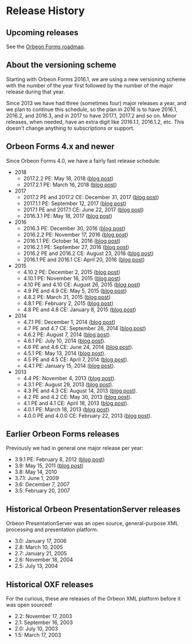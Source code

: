 # Release History

<!-- toc -->

## Upcoming releases

See the [Orbeon Forms roadmap](roadmap.md).

## About the versioning scheme

Starting with Orbeon Forms 2016.1, we are using a new versioning scheme with the number of the year first followed by the number of the major release during that year.

Since 2013 we have had three (sometimes four) major releases a year, and we plan to continue this schedule, so the plan in 2016 is to have 2016.1, 2016.2, and 2016.3, and in 2017 to have 2017.1, 2017.2 and so on. Minor releases, when needed, have an extra digit like 2016.1.1, 2016.1.2, etc. This doesn't change anything to subscriptions or support.

## Orbeon Forms 4.x and newer

Since Orbeon Forms 4.0, we have a fairly fast release schedule:

- 2018
    - 2017.2.2 PE: May 18, 2018 ([blog post](https://blog.orbeon.com/2018/05/orbeon-forms-201722-pe.html))
    - 2017.2.1 PE: March 16, 2018 ([blog post](http://blog.orbeon.com/2018/03/orbeon-forms-201721-pe.html))
- 2017
    - 2017.2 PE and 2017.2 CE: December 31, 2017 ([blog post](http://blog.orbeon.com/2017/12/orbeon-forms-20172.html))
    - 2017.1.1 PE: September 12, 2017 ([blog post](http://blog.orbeon.com/2017/09/orbeon-forms-201711-pe.html))
    - 2017.1 PE and 2017.1 CE: June 22, 2017 ([blog post](http://blog.orbeon.com/2017/06/orbeon-forms-20171.html))
    - 2016.3.1 PE: May 18, 2017 ([blog post](http://blog.orbeon.com/2017/05/orbeon-forms-201631.html))
- 2016
    - 2016.3 PE: December 30, 2016 ([blog post](http://blog.orbeon.com/2016/12/orbeon-forms-20163.html))
    - 2016.2.2 PE: November 17, 2016 ([blog post](http://blog.orbeon.com/2016/11/orbeon-forms-201622-pe.html))
    - 2016.1.1 PE: October 14, 2016 ([blog post](http://blog.orbeon.com/2016/10/orbeon-forms-201611-pe.html))
    - 2016.2.1 PE: September 27, 2016 ([blog post](http://blog.orbeon.com/2016/09/orbeon-forms-201621.html))
    - 2016.2 PE and 2016.2 CE: August 23, 2016 ([blog post](http://blog.orbeon.com/2016/08/orbeon-forms-20162.html))
    - 2016.1 PE and 2016.1 CE: April 20, 2016 ([blog post](http://blog.orbeon.com/2016/04/orbeon-forms-20161.html))
- 2015
    - 4.10.2 PE: December 2, 2015 ([blog post](http://blog.orbeon.com/2015/12/orbeon-forms-4102.html))
    - 4.10.1 PE: November 16, 2015 ([blog post](http://blog.orbeon.com/2015/11/orbeon-forms-4101.html))
    - 4.10 PE and 4.10 CE: August 26, 2015 ([blog post](http://blog.orbeon.com/2015/08/orbeon-forms-410.html))
    - 4.9 PE and 4.9 CE: May 5, 2015 ([blog post](http://blog.orbeon.com/2015/05/orbeon-forms-49.html))
    - 4.8.2 PE: March 31, 2015 ([blog post](http://blog.orbeon.com/2015/03/orbeon-forms-482.html))
    - 4.8.1 PE: February 2, 2015 ([blog post](http://blog.orbeon.com/2015/02/orbeon-forms-481.html))
    - 4.8 PE and 4.8 CE: January 8, 2015 ([blog post](http://blog.orbeon.com/2015/01/orbeon-forms-48.html))
- 2014
    - 4.7.1 PE: December 1, 2014 ([blog post](http://blog.orbeon.com/2014/12/orbeon-forms-471.html))
    - 4.7 PE and 4.7 CE: September 26, 2014 ([blog post](http://blog.orbeon.com/2014/09/orbeon-forms-47.html))
    - 4.6.2 PE: August 7, 2014 ([blog post](http://blog.orbeon.com/2014/08/orbeon-forms-462.html)).
    - 4.6.1 PE: July 10, 2014 ([blog post](http://blog.orbeon.com/2014/07/orbeon-forms-461.html)).
    - 4.6 PE and 4.6 CE: June 24, 2014 ([blog post](http://blog.orbeon.com/2014/06/orbeon-forms-46.html)).
    - 4.5.1 PE: May 13, 2014 ([blog post](http://blog.orbeon.com/2014/05/orbeon-forms-451.html)).
    - 4.5 PE and 4.5 CE: April 7, 2014 ([blog post](http://blog.orbeon.com/2014/04/orbeon-forms-45.html)).
    - 4.4.1 PE: January 15, 2014 ([blog post](http://blog.orbeon.com/2014/01/orbeon-forms-441-pe.html)).
- 2013
    - 4.4 PE: November 4, 2013 ([blog post](http://blog.orbeon.com/2013/11/orbeon-forms-44.html)).
    - 4.3.1 PE: August 29, 2013 ([blog post](http://blog.orbeon.com/2013/08/orbeon-forms-431-pe.html)).
    - 4.3 PE and 4.3 CE: August 14, 2013 ([blog post](http://blog.orbeon.com/2013/08/orbeon-forms-43.html)).
    - 4.2 PE and 4.2 CE: May 30, 2013 ([blog post](http://blog.orbeon.com/2013/05/orbeon-forms-42.html)).
    - 4.1 PE and 4.1 CE: April 18, 2013 ([blog post](http://blog.orbeon.com/2013/04/orbeon-forms-41.html)).
    - 4.0.1 PE: March 18, 2013 ([blog post](http://blog.orbeon.com/2013/03/orbeon-forms-401.html)).
    - 4.0.0 PE and 4.0.0 CE: February 22, 2013 ([blog post](http://blog.orbeon.com/2013/03/announcing-orbeon-forms-40.html)).

## Earlier Orbeon Forms releases

Previously we had in general one major release per year:

- 3.9.1 PE: February 8, 2012 ([blog post](http://blog.orbeon.com/2012/02/orbeon-forms-391-pe-released.html))
- 3.9: May 15, 2011 ([blog post](http://blog.orbeon.com/2011/05/orbeon-forms-390-final.html))
- 3.8: May 14, 2010
- 3.7.1: June 1, 2009
- 3.6: December 7, 2007
- 3.5: February 20, 2007

## Historical Orbeon PresentationServer releases

Orbeon PresentationServer was an open source, general-purpose XML processing and presentation platform.

- 3.0: January 17, 2006
- 2.8: March 10, 2005
- 2.7: January 21, 2005
- 2.6: November 18, 2004
- 2.5: July 13, 2004

## Historical OXF releases

For the curious, these are releases of the Orbeon XML platform before it was open sourced!

- 2.2: November 17, 2003
- 2.1: September 16, 2003
- 2.0: July 10, 2003
- 1.5: March 17, 2003
